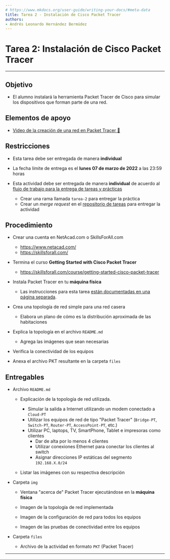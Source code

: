 ```yaml
---
# https://www.mkdocs.org/user-guide/writing-your-docs/#meta-data
title: Tarea 2 - Instalación de Cisco Packet Tracer
authors:
- Andrés Leonardo Hernández Bermúdez
---
```


# Tarea 2: Instalación de Cisco Packet Tracer

--------------------------------------------------------------------------------

## Objetivo

- El alumno instalará la herramienta Packet Tracer de Cisco para simular los dispositivos que forman parte de una red.

## Elementos de apoyo

- [Video de la creación de una red en Packet Tracer 📼][video-packet-tracer]

[video-packet-tracer]: https://www.youtube.com/watch?v=zixHIQvI79k&list=PLN1TFzSBXi3QWbHwBEV3p4LxV5KceXu8d&index=19

## Restricciones

- Esta tarea debe ser entregada de manera **individual**

- La fecha límite de entrega es el **lunes 07 de marzo de 2022** a las 23:59 horas
- Esta actividad debe ser entregada de manera **individual** de acuerdo al [flujo de trabajo para la entrega de tareas y prácticas][flujo-de-trabajo]
    - Crear una rama llamada `tarea-2` para entregar la práctica
    - Crear un _merge request_ en el [repositorio de tareas][repo-tareas] para entregar la actividad

## Procedimiento

- Crear una cuenta en NetAcad.com o SkillsForAll.com
    - <https://www.netacad.com/>
    - <https://skillsforall.com/>

- Termina el curso **Getting Started with Cisco Packet Tracer**
    - <https://skillsforall.com/course/getting-started-cisco-packet-tracer>

- Instala Packet Tracer en tu **máquina física**
    - Las instrucciones para esta tarea [están documentadas en una página separada][packet-tracer-install].

- Crea una topología de red simple para una red casera
    - Elabora un plano de cómo es la distribución aproximada de las habitaciones

- Explica la topología en el archivo `README.md`
    - Agrega las imágenes que sean necesarias

- Verifica la conectividad de los equipos

- Anexa el archivo PKT resultante en la carpeta `files`

## Entregables

- Archivo `README.md`

    - Explicación de la topología de red utilizada.
    
        - Simular la salida a Internet utilizando un modem conectado a `Cloud-PT`
        - Utilizar los equipos de red de tipo "Packet Tracer" (`Bridge-PT`, `Switch-PT`, `Router-PT`, `AccessPoint-PT`, etc.)
        - Utilizar PC, laptops, TV, SmartPhone, Tablet e impresoras como clientes
            - Dar de alta por lo menos 4 clientes
            - Utilizar conexiones Ethernet para conectar los clientes al switch
            - Asignar direcciones IP estáticas del segmento `192.168.X.0/24`

    - Listar las imágenes con su respectiva descripción

- Carpeta `img`

    - Ventana "acerca de" Packet Tracer ejecutándose en la **máquina física**
    
    - Imagen de la topología de red implementada
    
    - Imagen de la configuración de red para todos los equipos
    
    - Imagen de las pruebas de conectividad entre los equipos

- Carpeta `files`

    - Archivo de la actividad en formato `PKT` (Packet Tracer)

--------------------------------------------------------------------------------

[flujo-de-trabajo]: https://redes-ciencias-unam.gitlab.io/2022-2/tareas-redes/workflow/
[repo-tareas]: https://gitlab.com/Redes-Ciencias-UNAM/2022-2/tareas-redes/-/merge_requests

[video-packet-tracer]: https://www.youtube.com/watch?v=zixHIQvI79k&list=PLN1TFzSBXi3QWbHwBEV3p4LxV5KceXu8d&index=19
[packet-tracer-install]: ./install
